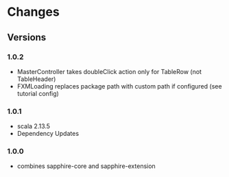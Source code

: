 # Changes

## Versions

### 1.0.2
* MasterController takes doubleClick action only for TableRow (not TableHeader)
* FXMLoading replaces package path with custom path if configured (see tutorial config)

### 1.0.1
* scala 2.13.5
* Dependency Updates

### 1.0.0
* combines sapphire-core and sapphire-extension
